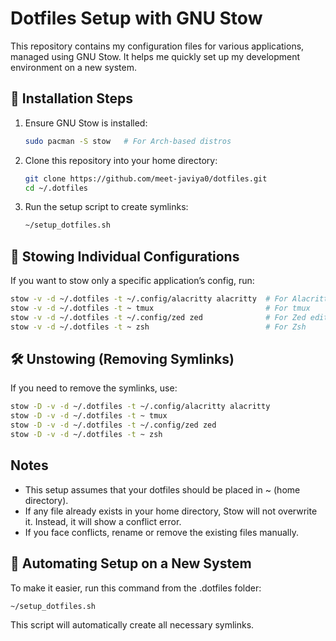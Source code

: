 # Dotfiles Setup with GNU Stow

This repository contains my configuration files for various applications, managed using GNU Stow. It helps me quickly set up my development environment on a new system.


## 🚀 Installation Steps

1. Ensure GNU Stow is installed:
   ```sh
   sudo pacman -S stow   # For Arch-based distros
   ```

2. Clone this repository into your home directory:
   ```sh
   git clone https://github.com/meet-javiya0/dotfiles.git
   cd ~/.dotfiles
   ```

3. Run the setup script to create symlinks:
   ```sh
   ~/setup_dotfiles.sh
   ```

## 🔄 Stowing Individual Configurations
If you want to stow only a specific application’s config, run:
   ```sh
   stow -v -d ~/.dotfiles -t ~/.config/alacritty alacritty  # For Alacritty
   stow -v -d ~/.dotfiles -t ~ tmux                         # For tmux
   stow -v -d ~/.dotfiles -t ~/.config/zed zed              # For Zed editor
   stow -v -d ~/.dotfiles -t ~ zsh                          # For Zsh
   ```

## 🛠️ Unstowing (Removing Symlinks)
If you need to remove the symlinks, use:
   ```sh
   stow -D -v -d ~/.dotfiles -t ~/.config/alacritty alacritty
   stow -D -v -d ~/.dotfiles -t ~ tmux
   stow -D -v -d ~/.dotfiles -t ~/.config/zed zed
   stow -D -v -d ~/.dotfiles -t ~ zsh
   ```

## Notes
- This setup assumes that your dotfiles should be placed in ~ (home directory).
- If any file already exists in your home directory, Stow will not overwrite it. Instead, it will show a conflict error.
- If you face conflicts, rename or remove the existing files manually.

## 🎯 Automating Setup on a New System
To make it easier, run this command from the .dotfiles folder:
   ```sh
   ~/setup_dotfiles.sh
   ```
This script will automatically create all necessary symlinks.
